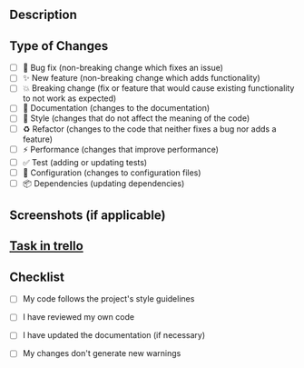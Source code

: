 ## Description


## Type of Changes
- [ ] 🐛 Bug fix (non-breaking change which fixes an issue)
- [ ] ✨ New feature (non-breaking change which adds functionality)
- [ ] 💥 Breaking change (fix or feature that would cause existing functionality to not work as expected)
- [ ] 📝 Documentation (changes to the documentation)
- [ ] 🎨 Style (changes that do not affect the meaning of the code)
- [ ] ♻️ Refactor (changes to the code that neither fixes a bug nor adds a feature)
- [ ] ⚡️ Performance (changes that improve performance)
- [ ] ✅ Test (adding or updating tests)
- [ ] 🔧 Configuration (changes to configuration files)
- [ ] 📦 Dependencies (updating dependencies)

## Screenshots (if applicable)

## [Task in trello](trello_link)

## Checklist
- [ ] My code follows the project's style guidelines
- [ ] I have reviewed my own code
- [ ] I have updated the documentation (if necessary)
- [ ] My changes don't generate new warnings

